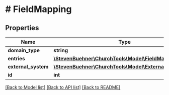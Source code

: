 # # FieldMapping

## Properties

Name | Type | Description | Notes
------------ | ------------- | ------------- | -------------
**domain_type** | **string** |  |
**entries** | [**\StevenBuehner\ChurchTools\Model\FieldMappingEntries**](FieldMappingEntries.md) |  |
**external_system** | [**\StevenBuehner\ChurchTools\Model\ExternalSystem2**](ExternalSystem2.md) |  |
**id** | **int** |  |

[[Back to Model list]](../../README.md#models) [[Back to API list]](../../README.md#endpoints) [[Back to README]](../../README.md)
